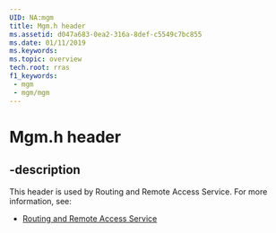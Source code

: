 ```yaml
---
UID: NA:mgm
title: Mgm.h header
ms.assetid: d047a683-0ea2-316a-8def-c5549c7bc855
ms.date: 01/11/2019
ms.keywords: 
ms.topic: overview
tech.root: rras
f1_keywords:
 - mgm
 - mgm/mgm
---
```


# Mgm.h header


## -description

This header is used by Routing and Remote Access Service. For more information, see:

- [Routing and Remote Access Service](../_rras/index.md)

